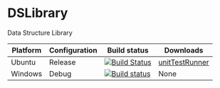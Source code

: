 DSLibrary
=========

Data Structure Library


Platform | Configuration | Build status | Downloads
---|----|--------------------------------------------------------------------------------------------------------------------------------------|----
Ubuntu | Release  | [![Build Status](https://drone.io/github.com/vivekgalatage/DSLibrary/status.png)](https://drone.io/github.com/vivekgalatage/DSLibrary/latest) | [unitTestRunner](https://drone.io/github.com/vivekgalatage/DSLibrary/files/out/Release/unitTestRunner)
Windows | Debug | [![Build status](https://ci.appveyor.com/api/projects/status?id=juqwnlngswplsawd)](https://ci.appveyor.com/project/dslibrary) | None
